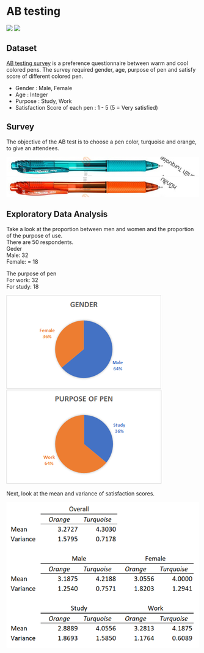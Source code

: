 # AB testing
 [![](https://img.shields.io/badge/-Analysis--toolpak-green)](https://support.microsoft.com/en-us/office/load-the-analysis-toolpak-in-excel-6a63e598-cd6d-42e3-9317-6b40ba1a66b4)
 [![](https://img.shields.io/badge/-Excel-green)](https://www.microsoft.com/en-us/microsoft-365/excel)
 
## Dataset
[AB testing survey](https://github.com/NittyNice/BADS7105-CRM-Analytics/blob/main/data/AB%20Testing%20Survey.csv) is a preference questionnaire between warm and cool colored pens. The survey required gender, age, purpose of pen and satisfy score of different colored pen.
- Gender : Male, Female
- Age : Integer
- Purpose : Study, Work
- Satisfaction Score of each pen : 1 - 5 (5 = Very satisfied)
 
## Survey
The objective of the AB test is to choose a pen color, turquoise and orange, to give an attendees.  

![](./img/pen_turquoise.png) ![](./img/pen_orange.png)
 
## Exploratory Data Analysis
Take a look at the proportion between men and women and the proportion of the purpose of use.  
There are 50 respondents.  
Geder  
Male: 32  
Female: = 18  

The purpose of pen  
For work: 32  
For study: 18  

![](./img/gender.png) ![](./img/purpose.png)
 
Next, look at the mean and variance of satisfaction scores.  

![](./img/summarize.png)
 
## 
 
 
